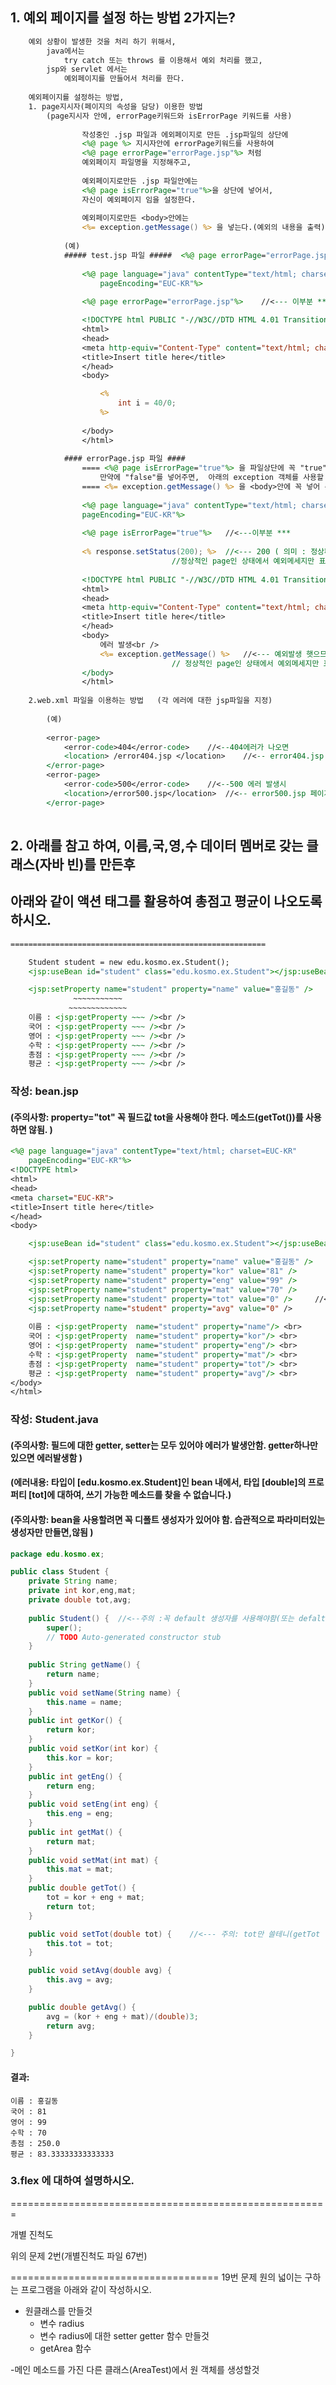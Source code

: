 ## 1. 예외 페이지를 설정 하는 방법 2가지는?
```jsp
	예외 상황이 발생한 것을 처리 하기 위해서,
		java에서는 
			try catch 또는 throws 를 이용해서 예외 처리를 했고,
		jsp와 servlet 에서는 
			예외페이지를 만들어서 처리를 한다.
		
	예외페이지를 설정하는 방법,
	1. page지시자(페이지의 속성을 담당) 이용한 방법 
		(page지시자 안에, errorPage키워드와 isErrorPage 키워드를 사용)
		
				작성중인 .jsp 파일과 에외페이지로 만든 .jsp파일의 상단에  
				<%@ page %> 지시자안에 errorPage키워드를 사용하여
				<%@ page errorPage="errorPage.jsp"%> 처럼
				예외페이지 파일명을 지정해주고,
				
				예외페이지로만든 .jsp 파일안에는
				<%@ page isErrorPage="true"%>을 상단에 넣어서, 
				자신이 예외페이지 임을 설정한다.
				
				예외페이지로만든 <body>안에는 
				<%= exception.getMessage() %> 을 넣는다.(예외의 내용을 출력)
			
			(예) 
			##### test.jsp 파일 #####  <%@ page errorPage="errorPage.jsp"%> 을 넣어 준다.
			
				<%@ page language="java" contentType="text/html; charset=EUC-KR"
					pageEncoding="EUC-KR"%>
		
				<%@ page errorPage="errorPage.jsp"%>	//<--- 이부분 ***

				<!DOCTYPE html PUBLIC "-//W3C//DTD HTML 4.01 Transitional//EN" "http://www.w3.org/TR/html4/loose.dtd">
				<html>
				<head>
				<meta http-equiv="Content-Type" content="text/html; charset=EUC-KR">
				<title>Insert title here</title>
				</head>
				<body>

					<%
						int i = 40/0;
					%>
		
				</body>
				</html>
				
			#### errorPage.jsp 파일 #### 
				==== <%@ page isErrorPage="true"%> 을 파일상단에 꼭 "true"를 사용하여 넣어 준다. ( 주의 )
					만약에 "false"를 넣어주면,  아래의 exception 객체를 사용할 수 없다. ( 주의 ) 
				==== <%= exception.getMessage() %> 을 <body>안에 꼭 넣어 준다.
			
				<%@ page language="java" contentType="text/html; charset=EUC-KR"
				pageEncoding="EUC-KR"%>
				
				<%@ page isErrorPage="true"%>	//<---이부분 ***
				
				<% response.setStatus(200); %>  //<--- 200 ( 의미 : 정상페이지 )을 확실하게 미리 셋팅한번 해준상태
									//정상적인 page인 상태에서 예외메세지만 표현해 준다의 의미임.
				
				<!DOCTYPE html PUBLIC "-//W3C//DTD HTML 4.01 Transitional//EN" "http://www.w3.org/TR/html4/loose.dtd">
				<html>
				<head>
				<meta http-equiv="Content-Type" content="text/html; charset=EUC-KR">
				<title>Insert title here</title>
				</head>
				<body>
					에러 발생<br />
					<%= exception.getMessage() %>	//<--- 예외발생 햇으므로 이부분이 실제는 화면에 나타난다.
									// 정상적인 page인 상태에서 예외메세지만 표현해 준다의 의미임.
				</body>
				</html>
				
	2.web.xml 파일을 이용하는 방법	(각 에러에 대한 jsp파일을 지정)
		
		(예)
		
		<error-page>
			<error-code>404</error-code>	//<--404에러가 나오면
			<location> /error404.jsp </location>	//<-- error404.jsp 페이지로 이동.
		</error-page>
		<error-page>
			<error-code>500</error-code>	//<--500 에러 발생시
			<location>/error500.jsp</location>	//<-- error500.jsp 페이지로 이동.
		</error-page>
		
```	
## 2. 아래를 참고 하여, 이름,국,영,수 데이터 멤버로 갖는 클래스(자바 빈)를 만든후 
## 아래와 같이 액션 태그를 활용하여 총점고 평균이 나오도록 하시오.
```jsp
=========================================================

	Student student = new edu.kosmo.ex.Student();
	<jsp:useBean id="student" class="edu.kosmo.ex.Student"></jsp:useBean>

	<jsp:setProperty name="student" property="name" value="홍길동" />
              ~~~~~~~~~~~
             ~~~~~~~~~~~~~
	이름 : <jsp:getProperty ~~~ /><br />
	국어 : <jsp:getProperty ~~~ /><br />
	영어 : <jsp:getProperty ~~~ /><br />
	수학 : <jsp:getProperty ~~~ /><br />
	총점 : <jsp:getProperty ~~~ /><br />
	평균 : <jsp:getProperty ~~~ /><br />
```
### 작성: bean.jsp 
#### (주의사항: property="tot" 꼭 필드값 tot을 사용해야 한다. 메소드(getTot())를 사용하면 않됨. )
```jsp
<%@ page language="java" contentType="text/html; charset=EUC-KR"
    pageEncoding="EUC-KR"%>
<!DOCTYPE html>
<html>
<head>
<meta charset="EUC-KR">
<title>Insert title here</title>
</head>
<body>

	<jsp:useBean id="student" class="edu.kosmo.ex.Student"></jsp:useBean>

	<jsp:setProperty name="student" property="name" value="홍길동" />
	<jsp:setProperty name="student" property="kor" value="81" />
	<jsp:setProperty name="student" property="eng" value="99" />
	<jsp:setProperty name="student" property="mat" value="70" />
	<jsp:setProperty name="student" property="tot" value="0" />		//<--주의 : property="tot" 꼭 필드값 tot을 사용해야 한다. 메소드를 사용하면 않됨.
	<jsp:setProperty name="student" property="avg" value="0" />
	
	이름 : <jsp:getProperty  name="student" property="name"/> <br>
	국어 : <jsp:getProperty  name="student" property="kor"/> <br>
	영어 : <jsp:getProperty  name="student" property="eng"/> <br>
	수학 : <jsp:getProperty  name="student" property="mat"/> <br>
	총점 : <jsp:getProperty  name="student" property="tot"/> <br>
	평균 : <jsp:getProperty  name="student" property="avg"/> <br>
</body>
</html>
```

### 작성: Student.java 
#### (주의사항: 필드에 대한 getter, setter는 모두 있어야 에러가 발생안함. getter하나만 있으면 에러발생함 )
#### (에러내용: 타입이 [edu.kosmo.ex.Student]인 bean 내에서, 타입 [double]의 프로퍼티 [tot]에 대하여, 쓰기 가능한 메소드를 찾을 수 없습니다.)
#### (주의사항: bean을 사용할려면 꼭 디폴트 생성자가 있어야 함. 습관적으로 파라미터있는 생성자만 만들면,않됨 )

```java
package edu.kosmo.ex;

public class Student {
	private String name;
	private int kor,eng,mat;
	private double tot,avg;
	
	public Student() {	//<--주의 :꼭 default 생성자를 사용해야함(또는 defalt 생성자가 꼭 잇어야함 )
		super();		
		// TODO Auto-generated constructor stub
	}
	
	public String getName() {
		return name;
	}
	public void setName(String name) {
		this.name = name;
	}
	public int getKor() {
		return kor;
	}
	public void setKor(int kor) {
		this.kor = kor;
	}
	public int getEng() {
		return eng;
	}
	public void setEng(int eng) {
		this.eng = eng;
	}
	public int getMat() {
		return mat;
	}
	public void setMat(int mat) {
		this.mat = mat;
	}
	public double getTot() {
		tot = kor + eng + mat;
		return tot;
	}

	public void setTot(double tot) {	//<--- 주의: tot만 쓸테니(getTot ? ) setTot없어도 되겠지?. 생각하면 않됨.
		this.tot = tot;
	}

	public void setAvg(double avg) {
		this.avg = avg;
	}

	public double getAvg() {
		avg = (kor + eng + mat)/(double)3;
		return avg;
	}

}

```
#### 결과:
```
이름 : 홍길동
국어 : 81
영어 : 99
수학 : 70
총점 : 250.0
평균 : 83.33333333333333
```

### 3.flex 에 대하여 설명하시오.



=======================================================

개별 진척도

위의 문제 2번(개별진척도 파일 67번) 


====================================
19번 문제
원의 넓이는 구하는 프로그램을 아래와 같이 작성하시오.
  - 원클래스를 만들것
    - 변수 radius
    - 변수 radius에 대한 setter getter 함수 만들것
    - getArea 함수
  
  -메인 메소드를 가진 다른 클래스(AreaTest)에서 원 객체를 생성할것